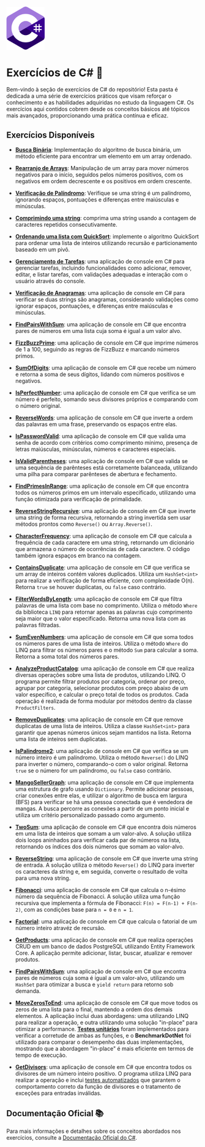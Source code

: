 ﻿<img src="../../assets/csharp-logo.png" alt="Logo c#" style="width:100px; margin-top:20px"/>

# Exercícios de C# 🦈

Bem-vindo à seção de exercícios de C# do repositório! Esta pasta é dedicada a uma série de exercícios práticos que visam reforçar o conhecimento e as habilidades adquiridas no estudo da linguagem C#. Os exercícios aqui contidos cobrem desde os conceitos básicos até tópicos mais avançados, proporcionando uma prática contínua e eficaz.

## Exercícios Disponíveis

- [**Busca Binária**](BinarySearch/BinarySearch/Program.cs): Implementação do algoritmo de busca binária, um método eficiente para encontrar um elemento em um array ordenado.


- [**Rearranjo de Arrays**](ArrayRearrangement/ArrayRearrangement/Program.cs): Manipulação de um array para mover números negativos para o início, seguidos pelos números positivos, com os negativos em ordem decrescente e os positivos em ordem crescente.


- [**Verificação de Palíndromo**](IsPalindrome/IsPalindrome/Program.cs): Verifique se uma string é um palíndromo, ignorando espaços, pontuações e diferenças entre maiúsculas e minúsculas.


- [**Comprimindo uma string**](StringCompression/StringCompression/Program.cs): comprima uma string usando a contagem de caracteres repetidos consecutivamente.


- [**Ordenando uma lista com QuickSort**](QuickSort/QuickSort/Program.cs): implemente o algoritmo QuickSort para ordenar uma lista de inteiros utilizando recursão e particionamento baseado em um pivô.


- [**Gerenciamento de Tarefas**](TaskLIst/Program.cs): uma aplicação de console em C# para gerenciar tarefas, incluindo funcionalidades como adicionar, remover, editar, e listar tarefas, com validações adequadas e interação com o usuário através do console.


- [**Verificação de Anagramas**](Anagram/Anagram/Program.cs): uma aplicação de console em C# para verificar se duas strings são anagramas, considerando validações como ignorar espaços, pontuações, e diferenças entre maiúsculas e minúsculas.


- [**FindPairsWithSum**](FindPairsWithSum/FindPairsWithSum/Program.cs): uma aplicação de console em C# que encontra pares de números em uma lista cuja soma é igual a um valor alvo.


- [**FizzBuzzPrime**](FizzBuzzPrime/FizzBuzzPrime/Program.cs): uma aplicação de console em C# que imprime números de 1 a 100, seguindo as regras de FizzBuzz e marcando números primos.


- [**SumOfDigits**](SumOfDigits/SumOfDigits/Program.cs): uma aplicação de console em C# que recebe um número e retorna a soma de seus dígitos, lidando com números positivos e negativos.



- [**IsPerfectNumber**](IsPerfectNumber/IsPerfectNumber/Program.cs): uma aplicação de console em C# que verifica se um número é perfeito, somando seus divisores próprios e comparando com o número original.


- [**ReverseWords**](ReverseWords/ReverseWords/Program.cs): uma aplicação de console em C# que inverte a ordem das palavras em uma frase, preservando os espaços entre elas.


- [**IsPasswordValid**](IsPasswordValid/IsPasswordValid/Program.cs): uma aplicação de console em C# que valida uma senha de acordo com critérios como comprimento mínimo, presença de letras maiúsculas, minúsculas, números e caracteres especiais.


- [**IsValidParentheses**](IsValidParentheses/IsValidParentheses/Program.cs): uma aplicação de console em C# que valida se uma sequência de parênteses está corretamente balanceada, utilizando uma pilha para comparar parênteses de abertura e fechamento.


- [**FindPrimesInRange**](FindPrimesInRange/FindPrimesInRange/Program.cs): uma aplicação de console em C# que encontra todos os números primos em um intervalo especificado, utilizando uma função otimizada para verificação de primalidade.


- [**ReverseStringRecursive**](ReverseStringRecursive/ReverseStringRecursive/Program.cs): uma aplicação de console em C# que inverte uma string de forma recursiva, retornando a string invertida sem usar métodos prontos como `Reverse()` ou `Array.Reverse()`.


- [**CharacterFrequency**](CharacterFrequency/CharacterFrequency/Program.cs): uma aplicação de console em C# que calcula a frequência de cada caractere em uma string, retornando um dicionário que armazena o número de ocorrências de cada caractere. O código também ignora espaços em branco na contagem.


- [**ContainsDuplicate**](ContainsDuplicate/ContainsDuplicate/Program.cs): uma aplicação de console em C# que verifica se um array de inteiros contém valores duplicados. Utiliza um `HashSet<int>` para realizar a verificação de forma eficiente, com complexidade O(n). Retorna `true` se houver duplicatas, ou `false` caso contrário.


- [**FilterWordsByLength**](FilterWordsByLength/FilterWordsByLength/Program.cs): uma aplicação de console em C# que filtra palavras de uma lista com base no comprimento. Utiliza o método `Where` da biblioteca `LINQ` para retornar apenas as palavras cujo comprimento seja maior que o valor especificado. Retorna uma nova lista com as palavras filtradas.


- [**SumEvenNumbers**](SumEvenNumbersWithWhere/SumEvenNumbersWithWhere/Program.cs): uma aplicação de console em C# que soma todos os números pares de uma lista de inteiros. Utiliza o método `Where` do LINQ para filtrar os números pares e o método `Sum` para calcular a soma. Retorna a soma total dos números pares.


- [**AnalyzeProductCatalog**](AnalyzeProductCatalog/AnalyzeProductCatalog/Program.cs): uma aplicação de console em C# que realiza diversas operações sobre uma lista de produtos, utilizando LINQ. O programa permite filtrar produtos por categoria, ordenar por preço, agrupar por categoria, selecionar produtos com preço abaixo de um valor específico, e calcular o preço total de todos os produtos. Cada operação é realizada de forma modular por métodos dentro da classe `ProductFilters`.


- [**RemoveDuplicates**](RemoveDuplicates/RemoveDuplicates/Program.cs): uma aplicação de console em C# que remove duplicatas de uma lista de inteiros. Utiliza a classe `HashSet<int>` para garantir que apenas números únicos sejam mantidos na lista. Retorna uma lista de inteiros sem duplicatas.


- [**IsPalindrome2**](IsPalindrome2/IsPalindrome2/Program.cs): uma aplicação de console em C# que verifica se um número inteiro é um palíndromo. Utiliza o método `Reverse()` do LINQ para inverter o número, comparando-o com o valor original. Retorna `true` se o número for um palíndromo, ou `false` caso contrário.


- [**MangoSellerGraph**](MangoSeller/MangoSeller/Program.cs): uma aplicação de console em C# que implementa uma estrutura de grafo usando `Dictionary`. Permite adicionar pessoas, criar conexões entre elas, e utilizar o algoritmo de busca em largura (BFS) para verificar se há uma pessoa conectada que é vendedora de mangas. A busca percorre as conexões a partir de um ponto inicial e utiliza um critério personalizado passado como argumento.


- [**TwoSum**](TwoSum/TwoSum/Program.cs): uma aplicação de console em C# que encontra dois números em uma lista de inteiros que somam a um valor-alvo. A solução utiliza dois loops aninhados para verificar cada par de números na lista, retornando os índices dos dois números que somam ao valor-alvo.


- [**ReverseString**](ReverseString/ReverseString/Program.cs): uma aplicação de console em C# que inverte uma string de entrada. A solução utiliza o método `Reverse()` do LINQ para inverter os caracteres da string e, em seguida, converte o resultado de volta para uma nova string.


- [**Fibonacci**](Fibonacci/Fibonacci/Program.cs): uma aplicação de console em C# que calcula o n-ésimo número da sequência de Fibonacci. A solução utiliza uma função recursiva que implementa a fórmula de Fibonacci: `F(n) = F(n-1) + F(n-2)`, com as condições base para `n = 0` e `n = 1`.


- [**Factorial**](Factorial/Factorial/Program.cs): uma aplicação de console em C# que calcula o fatorial de um número inteiro atravéz de recursão.


- [**GetProducts**](GetProducts/GetProducts/Program.cs): uma aplicação de console em C# que realiza operações CRUD em um banco de dados PostgreSQL utilizando Entity Framework Core. A aplicação permite adicionar, listar, buscar, atualizar e remover produtos.


- [**FindPairsWithSum**](FindPairsWithSum/FindPairsWithSum/Program.cs): uma aplicação de console em C# que encontra pares de números cuja soma é igual a um valor-alvo, utilizando um `HashSet` para otimizar a busca e `yield return` para retorno sob demanda.


- [**MoveZerosToEnd**](MoveZerosToEnd/MoveZerosToEnd/Program.cs): uma aplicação de console em C# que move todos os zeros de uma lista para o final, mantendo a ordem dos demais elementos. A aplicação inclui duas abordagens: uma utilizando LINQ para realizar a operação, e outra utilizando uma solução "in-place" para otimizar a performance. [**Testes unitários**](MoveZerosToEnd/MoveZerosToEndTest/ProgramTest.cs) foram implementados para verificar a corretude de ambas as funções, e o **BenchmarkDotNet** foi utilizado para comparar o desempenho das duas implementações, mostrando que a abordagem "in-place" é mais eficiente em termos de tempo de execução.


- [**GetDivisors**](GetDivisors/GetDivisors/Program.cs): uma aplicação de console em C# que encontra todos os divisores de um número inteiro positivo. O programa utiliza LINQ para realizar a operação e inclui [testes automatizados](GetDivisors/GetDivisors.Test/ProgramTest.cs)  que garantem o comportamento correto da função de divisores e o tratamento de exceções para entradas inválidas.


## Documentação Oficial 📚

Para mais informações e detalhes sobre os conceitos abordados nos exercícios, consulte a [Documentação Oficial do C#](https://learn.microsoft.com/pt-br/dotnet/csharp/).
